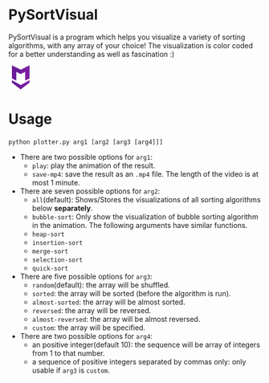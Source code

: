 # PySortVisual
PySortVisual is a program which helps you visualize a variety of sorting algorithms, with any array of your choice! The visualization is color coded for a better understanding as well as fascination :)

![alt text](https://github.com/adam-p/markdown-here/raw/master/src/common/images/icon48.png "Logo Title Text 1")

# Usage
`python plotter.py arg1 [arg2 [arg3 [arg4]]]`

- There are two possible options for `arg1`:
    - `play`: play the animation of the result.
    - `save-mp4`: save the result as an `.mp4` file. The length of the video is at most 1 minute.
- There are seven possible options for `arg2`:
    - `all`(default): Shows/Stores the visualizations of all sorting algorithms below **separately**.
    - `bubble-sort`: Only show the visualization of bubble sorting algorithm in the animation. The following arguments have similar functions.
    - `heap-sort`
    - `insertion-sort`
    - `merge-sort`
    - `selection-sort`
    - `quick-sort`
- There are five possible options for `arg3`:
    - `random`(default): the array will be shuffled.
    - `sorted`: the array will be sorted (before the algorithm is run).
    - `almost-sorted`: the array will be almost sorted.
    - `reversed`: the array will be reversed.
    - `almost-reversed`: the array will be almost reversed.
    - `custom`: the array will be specified.
- There are two possible options for `arg4`:
    - an positive integer(default 10): the sequence will be array of integers from 1 to that number.
    - a sequence of positive integers separated by commas only: only usable if `arg3` is `custom`.
